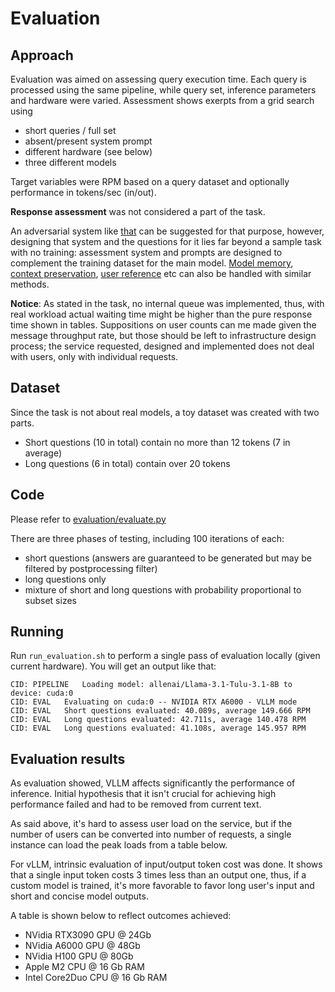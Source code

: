 # Evaluation

## Approach
Evaluation was aimed on assessing query execution time. Each query is processed using the same pipeline, while query set, inference parameters and hardware were varied.
Assessment shows exerpts from a grid search using 
 - short queries / full set
 - absent/present system prompt
 - different hardware (see below)
 - three different models

Target variables were RPM based on a query dataset and optionally performance in tokens/sec (in/out).

**Response assessment** was not considered a part of the task.

An adversarial system like [that](https://github.com/NetBUG/llmplayground/blob/master/llm_assessment/openai_tests.py) can be suggested for that purpose, however, designing that system and the questions for it lies far beyond a sample task with no training: assessment system and prompts are designed to complement the training dataset for the main model. [Model memory](https://github.com/NetBUG/llmplayground/blob/master/llm_assessment/memory_tests.py), [context preservation](https://github.com/NetBUG/llmplayground/blob/master/llm_assessment/misgender_test.py), [user reference](https://github.com/NetBUG/llmplayground/blob/master/llm_assessment/empathy_tests.py) etc can also be handled with similar methods.

**Notice**: As stated in the task, no internal queue was implemented, thus, with real workload actual waiting time might be higher than the pure response time shown in tables.
Suppositions on user counts can me made given the message throughput rate, but those should be left to infrastructure design process; the service requested, designed and implemented does not deal with users, only with individual requests.

## Dataset
Since the task is not about real models, a toy dataset was created with two parts.
 - Short questions (10 in total) contain no more than 12 tokens (7 in average)
 - Long questions (6 in total) contain over 20 tokens

## Code
Please refer to [evaluation/evaluate.py](ai.core.reply/evaluation/evaluate.py)

There are three phases of testing, including 100 iterations of each:
 - short questions (answers are guaranteed to be generated but may be filtered by postprocessing filter)
 - long questions only
 - mixture of short and long questions with probability proportional to subset sizes

## Running
Run `run_evaluation.sh` to perform a single pass of evaluation locally (given current hardware).
You will get an output like that:
```
CID: PIPELINE	Loading model: allenai/Llama-3.1-Tulu-3.1-8B to device: cuda:0
CID: EVAL	Evaluating on cuda:0 -- NVIDIA RTX A6000 - VLLM mode
CID: EVAL	Short questions evaluated: 40.089s, average 149.666 RPM
CID: EVAL	Long questions evaluated: 42.711s, average 140.478 RPM
CID: EVAL	Long questions evaluated: 41.108s, average 145.957 RPM
```

## Evaluation results
As evaluation showed, VLLM affects significantly the performance of inference. Initial hypothesis that it isn't crucial for achieving high performance failed and had to be removed from current text.

As said above, it's hard to assess user load on the service, but if the number of users can be converted into number of requests, a single instance can load the peak loads from a table below.

For vLLM, intrinsic evaluation of input/output token cost was done. It shows that a single input token costs 3 times less than an output one, thus, if a custom model is trained, it's more favorable to favor long user's input and short and concise model outputs.

A table is shown below to reflect outcomes achieved:

 - NVidia RTX3090 GPU @ 24Gb
 - NVidia A6000 GPU @ 48Gb
 - NVidia H100 GPU @ 80Gb
 - Apple M2 CPU @ 16 Gb RAM
 - Intel Core2Duo CPU @ 16 Gb RAM